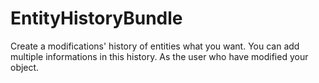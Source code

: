 # EntityHistoryBundle
Create a modifications' history of entities what you want. You can add multiple informations in this history. As the user who have modified your object.
